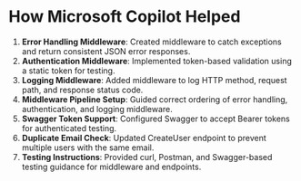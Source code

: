 # How Microsoft Copilot Helped

1. **Error Handling Middleware**: Created middleware to catch exceptions and return consistent JSON error responses.
1. **Authentication Middleware**: Implemented token-based validation using a static token for testing.
1. **Logging Middleware**: Added middleware to log HTTP method, request path, and response status code.
1. **Middleware Pipeline Setup**: Guided correct ordering of error handling, authentication, and logging middleware.
1. **Swagger Token Support**: Configured Swagger to accept Bearer tokens for authenticated testing.
1. **Duplicate Email Check**: Updated CreateUser endpoint to prevent multiple users with the same email.
1. **Testing Instructions**: Provided curl, Postman, and Swagger-based testing guidance for middleware and endpoints.
